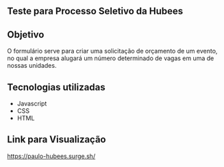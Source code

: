 ## Teste para Processo Seletivo da Hubees

## Objetivo

O formulário serve para criar uma solicitação de orçamento de um evento, no qual a empresa alugará um número determinado de vagas em uma de nossas unidades.

## Tecnologias utilizadas
 - Javascript
 - CSS
 - HTML
 
 ## Link para Visualização
 https://paulo-hubees.surge.sh/
